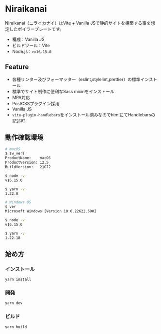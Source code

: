 # Niraikanai

Niraikanai（ニライカナイ）はVite + Vanilla JSで静的サイトを構築する事を想定したボイラープレートです。

- 構成：Vanilla JS
- ビルドツール：Vite
- Node.js：`>=16.15.0`

## Feature

- 各種リンター及びフォーマッター（eslint,stylelint,prettier）の標準インストール
- 標準でサイト制作に便利なSass mixinをインストール
- MPA対応
- PostCSSプラグイン採用
- Vanilla JS
- `vite-plugin-handlebars`をインストール済みなのでhtmlにてHandlebarsの記述可

## 動作確認環境

``` bash
# macOS
$ sw_vers
ProductName:    macOS
ProductVersion: 12.5
BuildVersion:   21G72

$ node -v
v16.15.0

$ yarn -v
1.22.0

# Windows OS
$ ver
Microsoft Windows [Version 10.0.22622.590]

$ node -v
v16.15.0

$ yarn -v
1.22.18
```

## 始め方

### インストール

``` bash
yarn install
```

### 開発

``` bash
yarn dev
```

### ビルド

``` bash
yarn build
```
